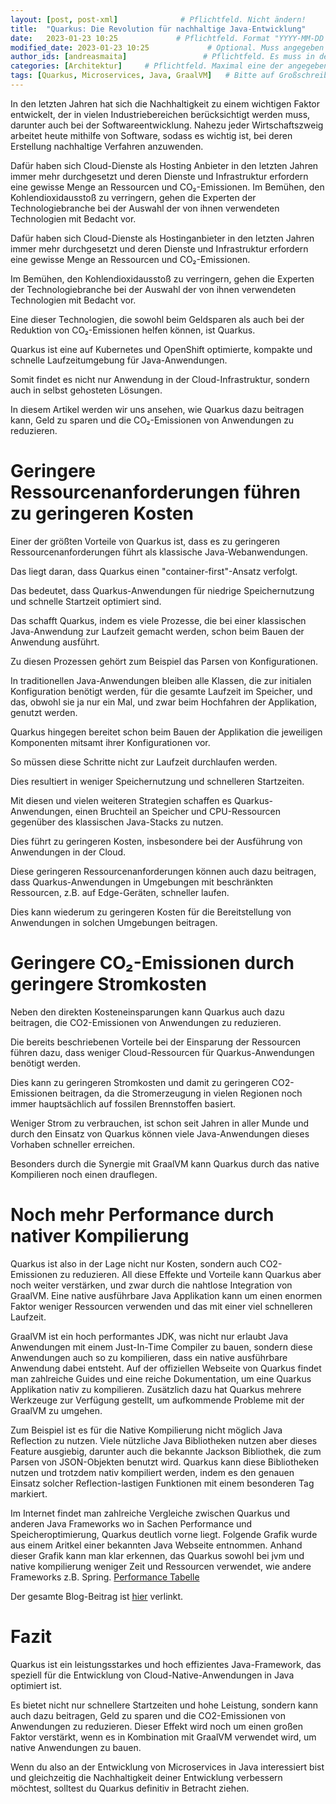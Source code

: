 ```yaml
---
layout: [post, post-xml]              # Pflichtfeld. Nicht ändern!
title:  "Quarkus: Die Revolution für nachhaltige Java-Entwicklung"         # Pflichtfeld. Bitte einen Titel für den Blog Post angeben.
date:   2023-01-23 10:25             # Pflichtfeld. Format "YYYY-MM-DD HH:MM". Muss für Veröffentlichung in der Vergangenheit liegen. (Für Preview egal)
modified_date: 2023-01-23 10:25             # Optional. Muss angegeben werden, wenn eine bestehende Datei geändert wird.
author_ids: [andreasmaita]                 # Pflichtfeld. Es muss in der "authors.yml" einen Eintrag mit diesen Namen geben.
categories: [Architektur]     # Pflichtfeld. Maximal eine der angegebenen Kategorien verwenden.
tags: [Quarkus, Microservices, Java, GraalVM]   # Bitte auf Großschreibung achten.
---
```


In den letzten Jahren hat sich die Nachhaltigkeit zu einem wichtigen Faktor entwickelt, der in vielen Industriebereichen berücksichtigt werden muss, darunter auch bei der Softwareentwicklung. Nahezu jeder Wirtschaftszweig arbeitet heute mithilfe von Software, sodass es wichtig ist, bei deren Erstellung nachhaltige Verfahren anzuwenden.

Dafür haben sich Cloud-Dienste als Hosting Anbieter in den letzten Jahren immer mehr durchgesetzt und deren Dienste und Infrastruktur erfordern eine gewisse Menge an Ressourcen und CO₂-Emissionen. Im Bemühen, den Kohlendioxidausstoß zu verringern, gehen die Experten der Technologiebranche bei der Auswahl der von ihnen verwendeten Technologien mit Bedacht vor.

Dafür haben sich Cloud-Dienste als Hostinganbieter in den letzten Jahren immer mehr durchgesetzt und deren Dienste und Infrastruktur erfordern eine gewisse Menge an Ressourcen und CO₂-Emissionen. 

Im Bemühen, den Kohlendioxidausstoß zu verringern, gehen die Experten der Technologiebranche bei der Auswahl der von ihnen verwendeten Technologien mit Bedacht vor.

Eine dieser Technologien, die sowohl beim Geldsparen als auch bei der Reduktion von CO₂-Emissionen helfen können, ist Quarkus. 

Quarkus ist eine auf Kubernetes und OpenShift optimierte, kompakte und schnelle Laufzeitumgebung für Java-Anwendungen. 

Somit findet es nicht nur Anwendung in der Cloud-Infrastruktur, sondern auch in selbst gehosteten Lösungen. 

In diesem Artikel werden wir uns ansehen, wie Quarkus dazu beitragen kann, Geld zu sparen und die CO₂-Emissionen von Anwendungen zu reduzieren.

# Geringere Ressourcenanforderungen führen zu geringeren Kosten
Einer der größten Vorteile von Quarkus ist, dass es zu geringeren Ressourcenanforderungen führt als klassische Java-Webanwendungen. 

Das liegt daran, dass Quarkus einen "container-first"-Ansatz verfolgt. 

Das bedeutet, dass Quarkus-Anwendungen für niedrige Speichernutzung und schnelle Startzeit optimiert sind.

Das schafft Quarkus, indem es viele Prozesse, die bei einer klassischen Java-Anwendung zur Laufzeit gemacht werden, schon beim Bauen der Anwendung ausführt.

Zu diesen Prozessen gehört zum Beispiel das Parsen von Konfigurationen. 

In traditionellen Java-Anwendungen bleiben alle Klassen, die zur initialen Konfiguration benötigt werden, für die gesamte Laufzeit im Speicher, und das, obwohl sie ja nur ein Mal, und zwar beim Hochfahren der Applikation, genutzt werden.

Quarkus hingegen bereitet schon beim Bauen der Applikation die jeweiligen Komponenten mitsamt ihrer Konfigurationen vor. 

So müssen diese Schritte nicht zur Laufzeit durchlaufen werden. 

Dies resultiert in weniger Speichernutzung und schnelleren Startzeiten.

Mit diesen und vielen weiteren Strategien schaffen es Quarkus-Anwendungen, einen Bruchteil an Speicher und CPU-Ressourcen gegenüber des klassischen Java-Stacks zu nutzen.

Dies führt zu geringeren Kosten, insbesondere bei der Ausführung von Anwendungen in der Cloud.

Diese geringeren Ressourcenanforderungen können auch dazu beitragen, dass Quarkus-Anwendungen in Umgebungen mit beschränkten Ressourcen, z.B. auf Edge-Geräten, schneller laufen.

Dies kann wiederum zu geringeren Kosten für die Bereitstellung von Anwendungen in solchen Umgebungen beitragen.

# Geringere CO₂-Emissionen durch geringere Stromkosten
Neben den direkten Kosteneinsparungen kann Quarkus auch dazu beitragen, die CO2-Emissionen von Anwendungen zu reduzieren.

Die bereits beschriebenen Vorteile bei der Einsparung der Ressourcen führen dazu, dass weniger Cloud-Ressourcen für Quarkus-Anwendungen benötigt werden. 

Dies kann zu geringeren Stromkosten und damit zu geringeren CO2-Emissionen beitragen, da die Stromerzeugung in vielen Regionen noch immer hauptsächlich auf fossilen Brennstoffen basiert.

Weniger Strom zu verbrauchen, ist schon seit Jahren in aller Munde und durch den Einsatz von Quarkus können viele Java-Anwendungen dieses Vorhaben schneller erreichen. 

Besonders durch die Synergie mit GraalVM kann Quarkus durch das native Kompilieren noch einen drauflegen.

# Noch mehr Performance durch nativer Kompilierung
Quarkus ist also in der Lage nicht nur Kosten, sondern auch CO2-Emissionen zu reduzieren. All diese Effekte und Vorteile kann Quarkus aber noch weiter verstärken, und zwar durch die nahtlose Integration von GraalVM. Eine native ausführbare Java Applikation kann um einen enormen Faktor weniger Ressourcen verwenden und das mit einer viel schnelleren Laufzeit.

GraalVM ist ein hoch performantes JDK, was nicht nur erlaubt Java Anwendungen mit einem Just-In-Time Compiler zu bauen, sondern diese Anwendungen auch so zu kompilieren, dass ein native ausführbare Anwendung dabei entsteht. Auf der offiziellen Webseite von Quarkus findet man zahlreiche Guides und eine reiche Dokumentation, um eine Quarkus Applikation nativ zu kompilieren. Zusätzlich dazu hat Quarkus mehrere Werkzeuge zur Verfügung gestellt, um aufkommende Probleme mit der GraalVM zu umgehen.

Zum Beispiel ist es für die Native Kompilierung nicht möglich Java Reflection zu nutzen. Viele nützliche Java Bibliotheken nutzen aber dieses Feature ausgiebig, darunter auch die bekannte Jackson Bibliothek, die zum Parsen von JSON-Objekten benutzt wird. Quarkus kann diese Bibliotheken nutzen und trotzdem nativ kompiliert werden, indem es den genauen Einsatz solcher Reflection-lastigen Funktionen mit einem besonderen Tag markiert.

Im Internet findet man zahlreiche Vergleiche zwischen Quarkus und anderen Java Frameworks wo in Sachen Performance und Speicheroptimierung, Quarkus deutlich vorne liegt. Folgende Grafik wurde aus einem Aritkel einer bekannten Java Webseite entnommen. Anhand dieser Grafik kann man klar erkennen, das Quarkus sowohl bei jvm und native kompilierung weniger Zeit und Ressourcen verwendet, wie andere Frameworks z.B. Spring.
[Performance Tabelle](https://github.com/adessoAG/devblog/raw/master/assets/images/quarkus_blog/quarkus_blog_image_1.png)

Der gesamte Blog-Beitrag ist [hier](https://www.baeldung.com/spring-boot-vs-quarkus) verlinkt.

# Fazit
Quarkus ist ein leistungsstarkes und hoch effizientes Java-Framework, das speziell für die Entwicklung von Cloud-Native-Anwendungen in Java optimiert ist. 

Es bietet nicht nur schnellere Startzeiten und hohe Leistung, sondern kann auch dazu beitragen, Geld zu sparen und die CO2-Emissionen von Anwendungen zu reduzieren. Dieser Effekt wird noch um einen großen Faktor verstärkt, wenn es in Kombination mit GraalVM verwendet wird, um native Anwendungen zu bauen. 

Wenn du also an der Entwicklung von Microservices in Java interessiert bist und gleichzeitig die Nachhaltigkeit deiner Entwicklung verbessern möchtest, solltest du Quarkus definitiv in Betracht ziehen.